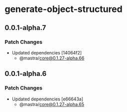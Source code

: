 # generate-object-structured

## 0.0.1-alpha.7

### Patch Changes

- Updated dependencies [14064f2]
  - @mastra/core@0.1.27-alpha.66

## 0.0.1-alpha.6

### Patch Changes

- Updated dependencies [e66643a]
  - @mastra/core@0.1.27-alpha.65
